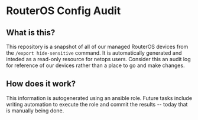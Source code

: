 # RouterOS Config Audit

## What is this?

This repository is a snapshot of all of our managed RouterOS devices from the `/export hide-sensitive` command. It is automatically generated and inteded as a read-only resource for netops users. Consider this an audit log for reference of our devices rather than a place to go and make changes.

## How does it work?

This information is autogenerated using an ansible role. Future tasks include writing automation to execute the role and commit the results -- today that is manually being done.
